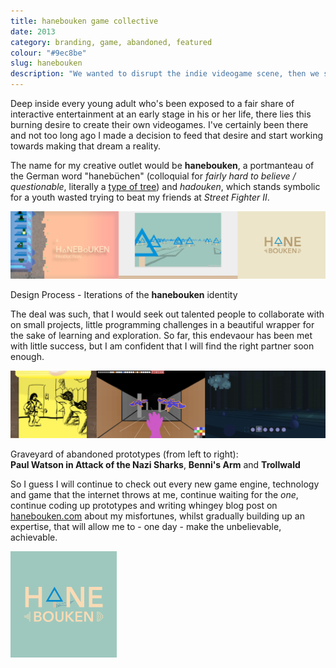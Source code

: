 ```yaml
---
title: hanebouken game collective 
date: 2013
category: branding, game, abandoned, featured
colour: "#9ec8be"
slug: hanebouken
description: "We wanted to disrupt the indie videogame scene, then we sort of lost interest.."
---
```


Deep inside every young adult who's been exposed to a fair share of interactive entertainment at an early stage in his or her life, there lies this burning desire to create their own videogames. I've certainly been there and not too long ago I made a decision to feed that desire and start working towards making that dream a reality.

The name for my creative outlet would be __hanebouken__, a portmanteau of the German word "hanebüchen" (colloquial for _fairly hard to believe / questionable_, literally a [type of tree](http://en.wikipedia.org/wiki/Carpinus_betulus)) and _hadouken_, which stands symbolic for a youth wasted trying to beat my friends at _Street Fighter II_.

![Identity Design Process](process.png)

<p class="caption">Design Process - Iterations of the <strong>hanebouken</strong> identity</p>

The deal was such, that I would seek out talented people to collaborate with on small projects, little programming challenges in a beautiful wrapper for the sake of learning and exploration. 
So far, this endevaour has been met with little success, but I am confident that I will find the right partner soon enough.

![Game Prototypes](prototypes.png)

<p class="caption">Graveyard of abandoned prototypes (from left to right):<br />
<strong>Paul Watson in Attack of the Nazi Sharks</strong>, <strong>Benni's Arm</strong> and <strong>Trollwald</strong></p>

So I guess I will continue to check out every new game engine, technology and game that the internet throws at me, continue waiting for the _one_, continue coding up prototypes and writing whingey blog post on [hanebouken.com](http://www.hanebouken.com) about my misfortunes, whilst gradually building up an expertise, that will allow me to - one day - make the unbelievable, achievable.

![Final Logo Iteration](final_logo.png)